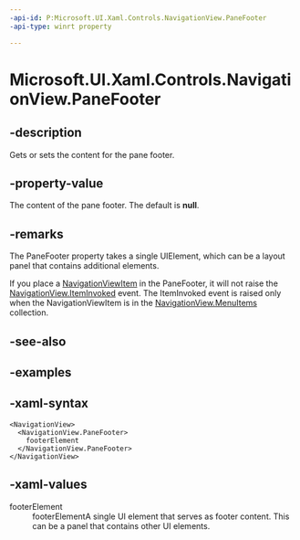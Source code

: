 ```yaml
---
-api-id: P:Microsoft.UI.Xaml.Controls.NavigationView.PaneFooter
-api-type: winrt property

---
```

<!-- Property syntax.
public UIElement PaneFooter { get;  set; }
-->

# Microsoft.UI.Xaml.Controls.NavigationView.PaneFooter


## -description

Gets or sets the content for the pane footer.


## -property-value

The content of the pane footer. The default is **null**.


## -remarks

The PaneFooter property takes a single UIElement, which can be a layout panel that contains additional elements.

If you place a [NavigationViewItem](navigationviewitem.md) in the PaneFooter, it will not raise the [NavigationView.ItemInvoked](navigationview_iteminvoked.md) event. The ItemInvoked event is raised only when the NavigationViewItem is in the [NavigationView.MenuItems](navigationview_menuitems.md) collection.


## -see-also


## -examples


## -xaml-syntax

```xaml
<NavigationView>
  <NavigationView.PaneFooter>
    footerElement
  </NavigationView.PaneFooter>
</NavigationView>
```


## -xaml-values

<dt>footerElement</dt><dd>footerElementA single UI element that serves as footer content. This can be a panel that contains other UI elements.</dd>
</dl>


